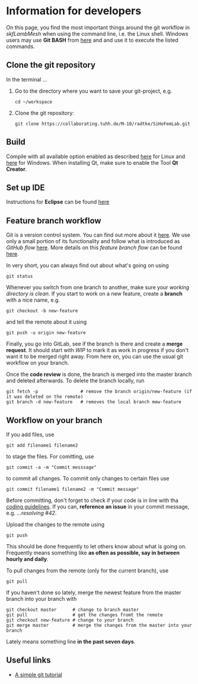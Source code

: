 # Information for developers #

On this page, you find the most important things around the git workflow in *skfLambMesh* when using the command line, i.e. the Linux shell. Windows users may use **Git BASH** from [here](https://git-for-windows.github.io/) and and use it to execute the listed commands.

## Clone the git repository
In the terminal ...

 1. Go to the directory where you want to save your git-project, e.g.
    ```
    cd ~/workspace
    ```

 2. Clone the git repository:
    ```
    git clone https://collaborating.tuhh.de/M-10/radtke/SiHoFemLab.git
    ```

## Build
Compile with all available option enabled as described [here](INSTALL_Linux.md) for Linux and [here](INSTALL_Windows.md) for Windows. When installing Qt, make sure to enable the Tool **Qt Creator**.

## Set up IDE
Instructions for **Eclipse** can be found [here](doc/ECLIPSE.md)

## Feature branch workflow
Git is a version control system. You can find out more about it [here](https://git-scm.com/).
We use only a small portion of its functionality and follow what is introduced as *GitHub flow* [here](https://about.gitlab.com/2014/09/29/gitlab-flow/).
More details on this *feature branch flow* can be found [here](https://www.atlassian.com/git/tutorials/comparing-workflows/feature-branch-workflow). 

In very short, you can always find out about what's going on using
```
git status
```
Whenever you switch from one branch to another, make sure your *working directory is clean*.
If you start to work on a new feature, create a **branch** with a nice name, e.g.
```
git checkout -b new-feature
```
and tell the remote about it using
```
git push -u origin new-feature
```
Finally, you go into GitLab, see if the branch is there and create a **merge request**. It should start with *WIP* to mark it as work in progress if you don't want it to be merged right away. From here on, you can use the usual git workflow on your branch.


Once the **code review** is done, the branch is merged into the master branch and deleted afterwards. To delete the branch locally, run
```
git fetch -p                # remove the branch origin/new-feature (if it was deleted on the remote)
git branch -d new-feature   # removes the local branch mew-feature
```


## Workflow on your branch
If you add files, use
```
git add filename1 filename2
```
to stage the files. For comitting, use
```
git commit -a -m "Commit messsage"
```
to commit all changes. To commit only changes to certain files use
```
git commit filename1 filename2 -m "Commit message"
```
Before committing, don't forget to check if your code is in line with tha [coding guidelines](CODING_GUIDELINES.md).
If you can, **reference an issue** in your commit message, e.g. *...resolving #42*.

Upload the changes to the remote using
```
git push
```
This should be done frequently to let others know about what is going on. Frequently means something like **as often as possible, say in between hourly and daily**.

To pull changes from the remote (only for the current branch), use
```
git pull
```

If you haven't done so lately, merge the newest feature from the master branch into your branch with
```
git checkout master      # change to branch master
git pull                 # get the changes fromt the remote
git checkout new-feature # change to your branch
git merge master         # merge the changes from the master into your branch
```
Lately means something line **in the past seven days**.

## Useful links
* [A simple git tutorial](http://rogerdudler.github.io/git-guide/)


